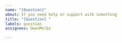 ```yaml
---
name: "[Question]"
about: If you need help or support with something
title: "[Question] "
labels: question
assignees: OwenMelbz

---
```



